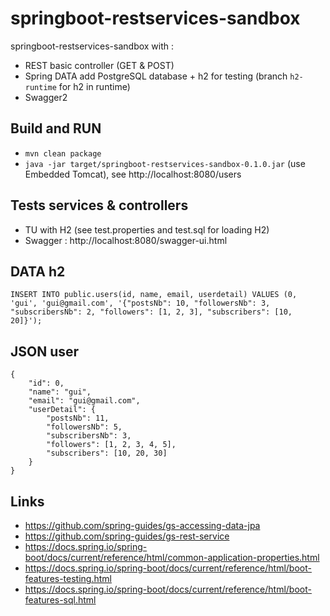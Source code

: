 # springboot-restservices-sandbox

springboot-restservices-sandbox with :

 - REST basic controller (GET & POST)
 - Spring DATA add PostgreSQL database + h2 for testing (branch `h2-runtime` for h2 in runtime)
 - Swagger2
 
## Build and RUN

 - `mvn clean package`
 - `java -jar target/springboot-restservices-sandbox-0.1.0.jar` (use Embedded Tomcat), see http://localhost:8080/users
 
## Tests services & controllers

 - TU with H2 (see test.properties and test.sql for loading H2)
 - Swagger : http://localhost:8080/swagger-ui.html
 
## DATA h2

```
INSERT INTO public.users(id, name, email, userdetail) VALUES (0, 'gui', 'gui@gmail.com', '{"postsNb": 10, "followersNb": 3, "subscribersNb": 2, "followers": [1, 2, 3], "subscribers": [10, 20]}');
```

## JSON user

```
{
	"id": 0,
	"name": "gui",
	"email": "gui@gmail.com",
	"userDetail": {
		"postsNb": 11,
		"followersNb": 5,
		"subscribersNb": 3,
		"followers": [1, 2, 3, 4, 5],
		"subscribers": [10, 20, 30]
	}
}
```

## Links

 - https://github.com/spring-guides/gs-accessing-data-jpa
 - https://github.com/spring-guides/gs-rest-service
 - https://docs.spring.io/spring-boot/docs/current/reference/html/common-application-properties.html
 - https://docs.spring.io/spring-boot/docs/current/reference/html/boot-features-testing.html
 - https://docs.spring.io/spring-boot/docs/current/reference/html/boot-features-sql.html

